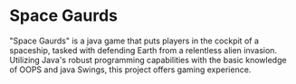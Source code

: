 # Space Gaurds
"Space Gaurds" is a java game that puts players in the cockpit of a spaceship, tasked with defending Earth from a relentless alien invasion. Utilizing Java's robust programming capabilities with the basic knowledge of OOPS and java Swings, this project offers gaming experience.

